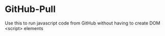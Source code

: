 # GitHub-Pull
Use this to run javascript code from GitHub without having to create DOM &lt;script> elements
